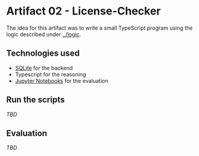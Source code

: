 # Artifact 02 - License-Checker
The idea for this artifact was to write a small TypeScript program using the logic described under [../logic](../logic).

## Technologies used
* [SQLite](https://sqlite.org/index.html) for the backend
* Typescript for the reasoning
* [Jupyter Notebooks](https://jupyter-tutorial.readthedocs.io/de/stable/notebook/index.html) for the evaluation


## Run the scripts
_TBD_

## Evaluation
_TBD_